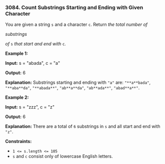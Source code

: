 ### 3084\. Count Substrings Starting and Ending with Given Character

You are given a string `s` and a character `c`. Return _the total number of_

_substrings_

_of_ `s` _that start and end with_ `c`_._

**Example 1:**

**Input:** s = "abada", c = "a"

**Output:** 6

**Explanation:** Substrings starting and ending with `"a"` are: `"**a**bada"`, `"**aba**da"`, `"**abada**"`, `"ab**a**da"`, `"ab**ada**"`, `"abad**a**"`.

**Example 2:**

**Input:** s = "zzz", c = "z"

**Output:** 6

**Explanation:** There are a total of `6` substrings in `s` and all start and end with `"z"`.

**Constraints:**

*   `1 <= s.length <= 105`
*   `s` and `c` consist only of lowercase English letters.
